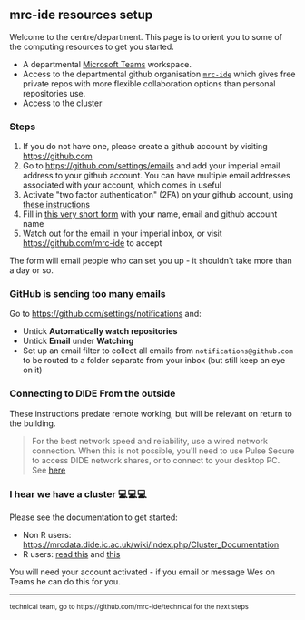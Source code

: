 ## mrc-ide resources setup

Welcome to the centre/department.  This page is to orient you to some of the computing resources to get you started.

* A departmental [Microsoft Teams](https://www.microsoft.com/en-gb/microsoft-365/microsoft-teams/group-chat-software) workspace.
* Access to the departmental github organisation [`mrc-ide`](https://github.com/mrc-ide) which gives free private repos with more flexible collaboration options than personal repositories use.
* Access to the cluster

### Steps

1. If you do not have one, please create a github account by visiting https://github.com
1. Go to https://github.com/settings/emails and add your imperial email address to your github account.  You can have multiple email addresses associated with your account, which comes in useful
1. Activate "two factor authentication" (2FA) on your github account, using [these instructions](https://docs.github.com/en/free-pro-team@latest/github/authenticating-to-github/securing-your-account-with-two-factor-authentication-2fa)
1. Fill in [this very short form](https://rich284.typeform.com/to/COq4zn) with your name, email and github account name
1. Watch out for the email in your imperial inbox, or visit https://github.com/mrc-ide to accept

The form will email people who can set you up - it shouldn't take more than a day or so.

### GitHub is sending too many emails

Go to https://github.com/settings/notifications and:

* Untick **Automatically watch repositories**
* Untick **Email** under **Watching**
* Set up an email filter to collect all emails from `notifications@github.com` to be routed to a folder separate from your inbox (but still keep an eye on it)

### Connecting to DIDE From the outside

These instructions predate remote working, but will be relevant on return to the building.

> For the best network speed and reliability, use a wired network connection. When this is not possible, you'll need to use Pulse Secure to access DIDE network shares, or to connect to your desktop PC. See [here](VPN.md)

### I hear we have a cluster :computer::computer::computer:

Please see the documentation to get started:

* Non R users: https://mrcdata.dide.ic.ac.uk/wiki/index.php/Cluster_Documentation
* R users: [read this](https://mrc-ide.github.io/didehpc/articles/didehpc.html) and [this](https://mrc-ide.github.io/didehpc/articles/quickstart.html)

You will need your account activated - if you email or message Wes on Teams he can do this for you.

----

<small>
technical team, go to https://github.com/mrc-ide/technical for the next steps
</small>
